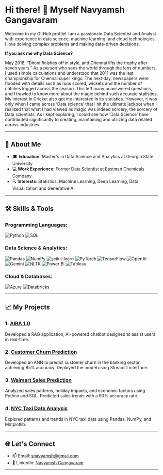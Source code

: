 # Hi there! 👋 Myself Navyamsh Gangavaram

Welcome to my GitHub profile! I am a passionate Data Scientist and Analyst with experience in data science, machine learning, and cloud technologies. I love solving complex problems and making data-driven decisions.

**If you ask me why Data Science?**

May 2018, “Dhoni finishes off in style, and Chennai lifts the trophy after seven years.” As a person
who sees the world through the lens of numbers, I used simple calculations and understood that
2011 was the last championship for Chennai super kings. The next day, newspapers were flooded
with details such as runs scored, wickets and the number of catches logged across the season. This
left many unanswered questions, and I trawled to know more about the magic behind such accurate
statistics. My interest in Cricket also got me interested in its statistics. However, it was only when
I came across ‘Data science’ that I hit the ultimate jackpot when I realized that what I had viewed
as magic was indeed sorcery, the sorcery of Data scientists. As I kept exploring, I could see how
‘Data Science’ have contributed significantly to creating, maintaining and utilizing
data related across industries.


---

## 🚀 About Me

- 🎓 **Education**: Master's in Data Science and Analytics at Georgia State University
- 💻 **Work Experience**: Former Data Scientist at Eastman Chemicals Company 
- 🔍 **Interests**: Statistics, Machine Learning, Deep Learning, Data Visualization and Generative AI

---

## 🛠️ Skills & Tools

### Programming Languages:
![Python](https://img.shields.io/badge/Python-3776AB?style=for-the-badge&logo=python&logoColor=white)
![SQL](https://img.shields.io/badge/SQL-005C84?style=for-the-badge&logo=amazon-dynamodb&logoColor=white)

### Data Science & Analytics:
![Pandas](https://img.shields.io/badge/Pandas-150458?style=for-the-badge&logo=pandas&logoColor=white)
![NumPy](https://img.shields.io/badge/NumPy-013243?style=for-the-badge&logo=numpy&logoColor=white)
![scikit-learn](https://img.shields.io/badge/scikit--learn-F7931E?style=for-the-badge&logo=scikit-learn&logoColor=white)
![PyTorch](https://img.shields.io/badge/PyTorch-EE4C2C?style=for-the-badge&logo=pytorch&logoColor=white)
![TensorFlow](https://img.shields.io/badge/TensorFlow-FF6F00?style=for-the-badge&logo=tensorflow&logoColor=white)
![OpenAI](https://img.shields.io/badge/OpenAI-412991?style=for-the-badge&logo=openai&logoColor=white)
![Gemini](https://img.shields.io/badge/Gemini-FF6F00?style=for-the-badge&logo=gemini&logoColor=white)
![NLTK](https://img.shields.io/badge/NLTK-008080?style=for-the-badge&logo=nltk&logoColor=white)
![Power BI](https://img.shields.io/badge/Power%20BI-F2C811?style=for-the-badge&logo=power-bi&logoColor=black)
![Tableau](https://img.shields.io/badge/Tableau-E97627?style=for-the-badge&logo=tableau&logoColor=white)

### Cloud & Databases:
![Azure](https://img.shields.io/badge/Microsoft_Azure-0078D4?style=for-the-badge&logo=microsoft-azure&logoColor=white)
![Databricks](https://img.shields.io/badge/Databricks-FF3621?style=for-the-badge&logo=databricks&logoColor=white)

---

## 📈 My Projects

### 1. [AIRA 1.0](https://github.com/Nithya-15/GenAI_projects/blob/main/AIRA%201.0/README.md)
Developed a RAG application, AI-powered chatbot designed to assist users in real-time.

### 2. [Customer Churn Prediction](https://github.com/Nithya-15/Deep-Learning-Projects/blob/main/Bank_Customer_Churn_Prediction/app.py)
Developed an ANN to predict customer churn in the banking sector, achieving 85% accuracy. Deployed the model using Streamlit interface.

### 3. [Walmart Sales Prediction](https://github.com/Nithya-15/Machine-Learning-Projects/tree/main/Walmart%20Sales%20Prediction)
Analyzed sales patterns, holiday impacts, and economic factors using Python and SQL. Predicted sales trends with a 90% accuracy rate.

### 4. [NYC Taxi Data Analysis](https://github.com/Nithyasree/NYC-Taxi-Data-Analysis)
Explored patterns and trends in NYC taxi data using Pandas, NumPy, and Matplotlib.

---

## 🌐 Let's Connect

- 📫 Email: [snavyamsh@gmail.com](mailto:snavyamsh@gmail.com)
- 💼 LinkedIn: [Navyamsh Gangavaram](https://www.linkedin.com/in/navyamsh-gangavaram-541483298/)




---


